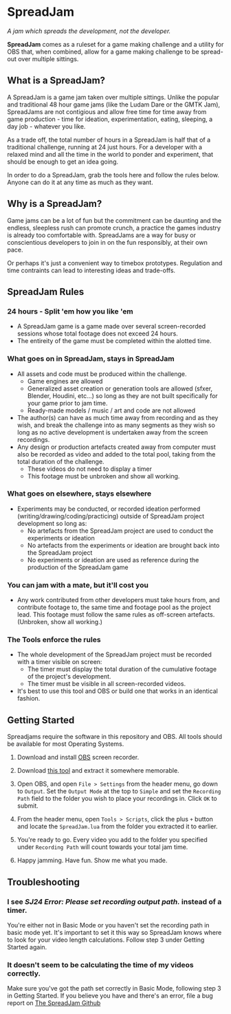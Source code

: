 # SpreadJam
*A jam which spreads the development, not the developer.*


**SpreadJam** comes as a ruleset for a game making challenge and a utility for OBS that, when combined, allow for a game making challenge to be spread-out over multiple sittings.


## What is a SpreadJam?

A SpreadJam is a game jam taken over multiple sittings. Unlike the popular and traditional 48 hour game jams (like the Ludam Dare or the GMTK Jam), SpreadJams are not contigious and allow free time for time away from game production - time for ideation, experimentation, eating, sleeping, a day job - whatever you like.

As a trade off, the total number of hours in a SpreadJam is half that of a traditional challenge, running at 24 just hours. For a developer with a relaxed mind and all the time in the world to ponder and experiment, that should be enough to get an idea going.

In order to do a SpreadJam, grab the tools here and follow the rules below. Anyone can do it at any time as much as they want.


## Why is a SpreadJam?

Game jams can be a lot of fun but the commitment can be daunting and the endless, sleepless rush can promote crunch, a practice the games industry is already too comfortable with. SpreadJams are a way for busy or conscientious developers to join in on the fun responsibly, at their own pace.

Or perhaps it's just a convenient way to timebox prototypes. Regulation and time contraints can lead to interesting ideas and trade-offs.


## SpreadJam Rules

### 24 hours - Split 'em how you like 'em

- A SpreadJam game is a game made over several screen-recorded sessions whose total footage does not exceed 24 hours.
- The entireity of the game must be completed within the alotted time.

### What goes on in SpreadJam, stays in SpreadJam

- All assets and code must be produced within the challenge.
    - Game engines are allowed
    - Generalized asset creation or generation tools are allowed (sfxer, Blender, Houdini, etc...) so long as they are not built specifically for your game prior to jam time.
    - Ready-made models / music / art and code are not allowed
- The author(s) can have as much time away from recording and as they wish, and break the challenge into as many segments as they wish so long as no active development is undertaken away from the screen recordings.
- Any design or production artefacts created away from computer must also be recorded as video and added to the total pool, taking from the total duration of the challenge.
    - These videos do not need to display a timer
    - This footage must be unbroken and show all working.

### What goes on elsewhere, stays elsewhere

- Experiments may be conducted, or recorded ideation performed (writing/drawing/coding/practicing) outside of SpreadJam project development so long as:
    - No artefacts from the SpreadJam project are used to conduct the experiments or ideation
    - No artefacts from the experiments or ideation are brought back into the SpreadJam project
    - No experiments or ideation are used as reference during the production of the SpreadJam game

### You can jam with a mate, but it'll cost you

- Any work contributed from other developers must take hours from, and contribute footage to, the same time and footage pool as the project lead. This footage must follow the same rules as off-screen artefacts. (Unbroken, show all working.)

### The Tools enforce the rules
- The whole development of the SpreadJam project must be recorded with a timer visible on screen:
    - The timer must display the total duration of the cumulative footage of the project's development.
    - The timer must be visible in all screen-recorded videos.
- It's best to use this tool and OBS or build one that works in an identical fashion.


## Getting Started

Spreadjams require the software in this repository and OBS. All tools should be available for most Operating Systems.

1. Download and install [OBS](https://obsproject.com/download) screen recorder.

2. Download [this tool](https://github.com/daleblackwood/spreadjam/archive/refs/heads/main.zip) and extract it somewhere memorable.

3. Open OBS, and open `File > Settings` from the header menu, go down to `Output`. Set the `Output Mode` at the top to `Simple` and set the `Recording Path` field to the folder you wish to place your recordings in. Click `OK` to submit.

4. From the header menu, open `Tools > Scripts`, click the plus `+` button and locate the `SpreadJam.lua` from the folder you extracted it to earlier.

5. You're ready to go. Every video you add to the folder you specified under `Recording Path` will count towards your total jam time.

6. Happy jamming. Have fun. Show me what you made.


## Troubleshooting

### I see *SJ24  Error: Please set recording output path.* instead of a timer.

You're either not in Basic Mode or you haven't set the recording path in basic mode yet. It's important to set it this way so SpreadJam knows where to look for your video length calculations. Follow step 3 under Getting Started again.

### It doesn't seem to be calculating the time of my videos correctly.

Make sure you've got the path set correctly in Basic Mode, following step 3 in Getting Started. If you believe you have and there's an error, file a bug report on [The SpreadJam Github](https://github.com/daleblackwood/spreadjam)
